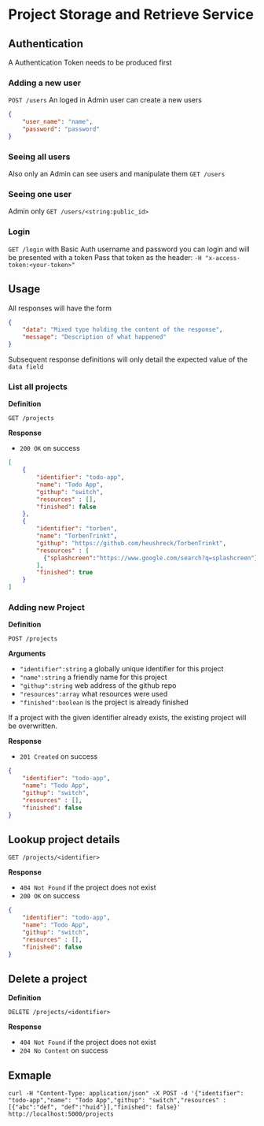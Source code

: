 # Project Storage and Retrieve Service

## Authentication

A Authentication Token needs to be produced first

### Adding a new user
`POST /users`
An loged in Admin user can create a new users
```json
{
    "user_name": "name",
    "password": "password"
}
```
### Seeing all users
Also only an Admin can see users and manipulate them
`GET /users`

### Seeing one user
Admin only
`GET /users/<string:public_id>`

### Login
`GET /login`
with Basic Auth username and password you can login and will be presented with a token
Pass that token as the header:
`-H "x-access-token:<your-token>"`

## Usage

All responses will have the form

```json
{
    "data": "Mixed type holding the content of the response",
    "message": "Description of what happened"
}
```

Subsequent response definitions will only detail the expected value of the `data field`

### List all projects

**Definition**

`GET /projects`

**Response**

- `200 OK` on success

```json
[
    {
        "identifier": "todo-app",
        "name": "Todo App",
        "githup": "switch",
        "resources" : [],
        "finished": false
    },
    {
        "identifier": "torben",
        "name": "TorbenTrinkt",
        "githup": "https://github.com/heushreck/TorbenTrinkt",
        "resources" : [
          {"splashcreen":"https://www.google.com/search?q=splashcreen"}
        ],
        "finished": true
    }
]
```

### Adding new Project

**Definition**

`POST /projects`

**Arguments**

- `"identifier":string` a globally unique identifier for this project
- `"name":string` a friendly name for this project
- `"githup":string` web address of the github repo
- `"resources":array` what resources were used
- `"finished":boolean` is the project is already finished

If a project with the given identifier already exists, the existing project will be overwritten.

**Response**

- `201 Created` on success

```json
{
    "identifier": "todo-app",
    "name": "Todo App",
    "githup": "switch",
    "resources" : [],
    "finished": false
}
```

## Lookup project details

`GET /projects/<identifier>`

**Response**

- `404 Not Found` if the project does not exist
- `200 OK` on success

```json
{
    "identifier": "todo-app",
    "name": "Todo App",
    "githup": "switch",
    "resources" : [],
    "finished": false
}
```

## Delete a project

**Definition**

`DELETE /projects/<identifier>`

**Response**

- `404 Not Found` if the project does not exist
- `204 No Content` on success


## Exmaple

`curl -H "Content-Type: application/json" -X POST -d '{"identifier": "todo-app","name": "Todo App","githup": "switch","resources" : [{"abc":"def", "def":"huid"}],"finished": false}' http://localhost:5000/projects`
